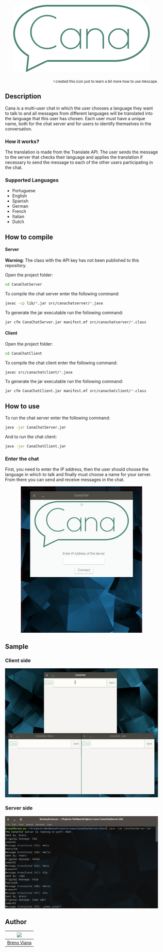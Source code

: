 <p align="center"><img src ="img/cana-icon.png" width="450px"/></p>
<p align="right"><sub>I created this icon just to learn a bit more how to use Inkscape.</sub></p>

## Description

Cana is a multi-user chat in which the user chooses a language they want to talk to and all messages from different languages will be translated into the language that this user has chosen. Each user must have a unique name, both for the chat server and for users to identify themselves in the conversation.

### How it works?

The translation is made from the Translate API. The user sends the message to the server that checks their language and applies the translation if necessary to send the message to each of the other users participating in the chat.

### Supported Languages

- Portuguese
- English
- Spanish
- German
- French
- Italian
- Dutch

## How to compile

#### Server

**Warning**: The class with the API key has not been published to this repository.

Open the project folder:

```bash
cd CanaChatServer
```

To compile the chat server enter the following command:

```bash
javac -cp lib/*.jar src/canachatserver/*.java
```

To generate the jar executable run the following command:

```bash
jar cfm CanaChatServer.jar manifest.mf src/canachatserver/*.class
```

#### Client

Open the project folder:

```bash
cd CanaChatClient
```

To compile the chat client enter the following command:

```bash
javac src/canachatclient/*.java
```

To generate the jar executable run the following command:

```bash
jar cfm CanaChatClient.jar manifest.mf src/canachatclient/*.class
```

## How to use

To run the chat server enter the following command:

```bash
java -jar CanaChatServer.jar
```

And to run the chat client:

```bash
java -jar CanaChatClient.jar
```

### Enter the chat

First, you need to enter the IP address, then the user should choose the language in which to talk and finally must choose a name for your server. From there you can send and receive messages in the chat.

<p align="center"><img src ="img/entering-chat.gif" width="400px"></p>

## Sample

### Client side

<p align="center"><img src ="img/conversation.gif"/></p>

### Server side

<p align="center"><img src ="img/server.png" width="600px"/></p>

## Author

[<img src="https://avatars2.githubusercontent.com/u/17532418?v=3&s=400" width="100"/>](https://github.com/brenov) |
---|
[Breno Viana](https://github.com/brenov) |
